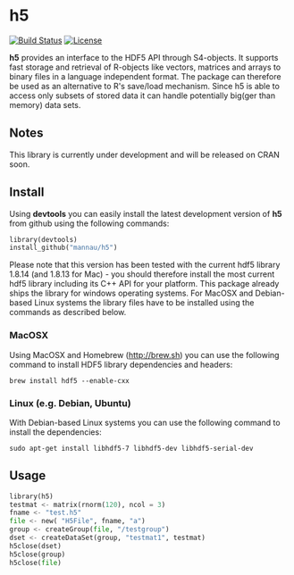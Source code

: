 # h5
[![Build Status](https://travis-ci.org/mannau/h5.svg?branch=master)](https://travis-ci.org/mannau/h5) [![License](http://img.shields.io/badge/license-GPL%20%28%3E=%202%29-brightgreen.svg?style=flat)](http://www.gnu.org/licenses/gpl-2.0.html)

**h5** provides an interface to the HDF5 API through S4-objects. It supports fast storage and retrieval of R-objects like vectors, matrices and arrays to binary files in a language independent format. The package can therefore be used as an alternative to R's save/load mechanism. Since h5 is able to access only subsets of stored data it can handle potentially big(ger than memory) data sets.

## Notes
This library is currently under development and will be released on CRAN soon.

## Install
Using **devtools** you can easily install the latest development version of **h5** from github using the following commands:

```python
library(devtools)
install_github("mannau/h5")
```
Please note that this version has been tested with the current hdf5 library 1.8.14 (and 1.8.13 for Mac) - you should therefore install the most current hdf5 library including its C++ API for your platform. This package already ships the library for windows operating systems. For MacOSX and Debian-based Linux systems the library files have to be installed using the commands as described below.

### MacOSX
Using MacOSX and Homebrew (http://brew.sh) you can use the following command to install HDF5 library dependencies and headers:
```shell
brew install hdf5 --enable-cxx
```

### Linux (e.g. Debian, Ubuntu)
With Debian-based Linux systems you can use the following command to install the dependencies:
```shell
sudo apt-get install libhdf5-7 libhdf5-dev libhdf5-serial-dev
```

## Usage

```python
library(h5)
testmat <- matrix(rnorm(120), ncol = 3)
fname <- "test.h5"
file <- new( "H5File", fname, "a")
group <- createGroup(file, "/testgroup")
dset <- createDataSet(group, "testmat1", testmat)
h5close(dset)
h5close(group)
h5close(file)
```
